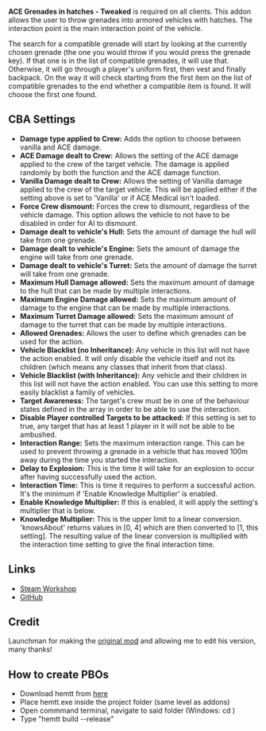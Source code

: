 **ACE Grenades in hatches - Tweaked** is required on all clients.
This addon allows the user to throw grenades into armored vehicles with hatches. The interaction point is the main interaction point of the vehicle.

The search for a compatible grenade will start by looking at the currently chosen grenade (the one you would throw if you would press the grenade key). If that one is in the list of compatible grenades, it will use that. Otherwise, it will go through a player's uniform first, then vest and finally backpack. On the way it will check starting from the first item on the list of compatible grenades to the end whether a compatible item is found. It will choose the first one found.

<h2>CBA Settings</h2>

- **Damage type applied to Crew:** Adds the option to choose between vanilla and ACE damage.
- **ACE Damage dealt to Crew:** Allows the setting of the ACE damage applied to the crew of the target vehicle. The damage is applied randomly by both the function and the ACE damage function.
- **Vanilla Damage dealt to Crew:** Allows the setting of Vanilla damage applied to the crew of the target vehicle. This will be applied either if the setting above is set to 'Vanilla' or if ACE Medical isn't loaded.
- **Force Crew dismount:** Forces the crew to dismount, regardless of the vehicle damage. This option allows the vehicle to not have to be disabled in order for AI to dismount.
- **Damage dealt to vehicle's Hull:** Sets the amount of damage the hull will take from one grenade.
- **Damage dealt to vehicle's Engine:** Sets the amount of damage the engine will take from one grenade.
- **Damage dealt to vehicle's Turret:** Sets the amount of damage the turret will take from one grenade.
- **Maximum Hull Damage allowed:** Sets the maximum amount of damage to the hull that can be made by multiple interactions.
- **Maximum Engine Damage allowed:** Sets the maximum amount of damage to the engine that can be made by multiple interactions.
- **Maximum Turret Damage allowed:** Sets the maximum amount of damage to the turret that can be made by multiple interactions.
- **Allowed Grenades:** Allows the user to define which grenades can be used for the action.
- **Vehicle Blacklist (no Inheritance):** Any vehicle in this list will not have the action enabled. It will only disable the vehicle itself and not its children (which means any classes that inherit from that class).
- **Vehicle Blacklist (with Inheritance):** Any vehicle and their children in this list will not have the action enabled. You can use this setting to more easily blacklist a family of vehicles.
- **Target Awareness:** The target's crew must be in one of the behaviour states defined in the array in order to be able to use the interaction.
- **Disable Player controlled Targets to be attacked:** If this setting is set to true, any target that has at least 1 player in it will not be able to be ambushed.
- **Interaction Range:** Sets the maximum interaction range. This can be used to prevent throwing a grenade in a vehicle that has moved 100m away during the time you started the interaction.
- **Delay to Explosion:** This is the time it will take for an explosion to occur after having successfully used the action.
- **Interaction Time:** This is time it requires to perform a successful action. It's the minimum if 'Enable Knowledge Multiplier' is enabled.
- **Enable Knowledge Multiplier:** If this is enabled, it will apply the setting's multiplier that is below.
- **Knowledge Multiplier:** This is the upper limit to a linear conversion. 'knowsAbout' returns values in [0, 4] which are then converted to [1, this setting]. The resulting value of the linear conversion is multiplied with the interaction time setting to give the final interaction time.

<h2>Links</h2>

- [Steam Workshop](https://steamcommunity.com/sharedfiles/filedetails/?id=2418896377)<br/>
- [GitHub](https://github.com/johnb432/ACE-grenades-in-hatches)

<h2>Credit</h2>

Launchman for making the [original mod](https://steamcommunity.com/sharedfiles/filedetails/?id=2398240266) and allowing me to edit his version, many thanks!

<h2>How to create PBOs</h2>

* Download hemtt from [here](https://brettmayson.github.io/HEMTT/#/)
* Place hemtt.exe inside the project folder (same level as addons)
* Open commmand terminal, navigate to said folder (Windows: cd <insert path>)
* Type "hemtt build --release"
